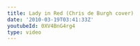 ```yaml
---
title: Lady in Red (Chris de Burgh cover)
date: '2010-03-19T03:41:33Z'
youtubeId: 0XV4BnG4rg4
type: video
---
```


